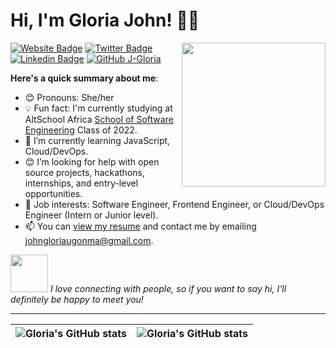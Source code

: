 # Hi, I'm Gloria John! 👋🏾
<img align='right' src="https://media.giphy.com/media/ieyl9zmCjO4b4t6qoY/giphy.gif" width="230">

[![Website Badge](https://img.shields.io/badge/-GLORIA_JOHN-000000?style=for-the-badge&logo=Google-Chrome&logoColor=white&link=https://gloriajohn.com)](https://Altschoolassignment1.gloriajohn.repl.co) [![Twitter Badge](https://img.shields.io/twitter/follow/glowriiyajhon?style=social)](https://twitter.com/glowriiyajhon) [![Linkedin Badge](https://img.shields.io/badge/-GLORIA_JOHN-blue?style=flat-square&logo=Linkedin&logoColor=white&link=https://www.linkedin.com/in/gloria-john-118731197/)](https://www.linkedin.com/in/gloria-john-118731197/) [![GitHub J-Gloria](https://img.shields.io/github/followers/j-gloria?label=follow&style=social)](https://github.com/J-Gloria)


**Here's a quick summary about me**:

- 😊 Pronouns: She/her
- 💡 Fun fact: I'm currently studying at AltSchool Africa [School of Software Engineering](https://altschoolafrica.com/schools/engineering) Class of 2022.
- 🌱 I’m currently learning JavaScript, Cloud/DevOps.
- 😊 I’m looking for help with open source projects, hackathons, internships, and entry-level opportunities.
- 💼 Job interests: Software Engineer, Frontend Engineer, or Cloud/DevOps Engineer (Intern or Junior level).
- 📫 You can [view my resume](#) and contact me by emailing johngloriaugonma@gmail.com.

<img src="https://media.giphy.com/media/LnQjpWaON8nhr21vNW/giphy.gif" width="60"> <em>I love connecting with people, so if you want to say hi, I'll definitely be happy to meet you!</em>

---

| <img align="center" src="https://github-readme-stats.vercel.app/api?username=j-gloria&show_icons=true&include_all_commits=true&hide_border=true" alt="Gloria's GitHub stats" /> | <img align="center" src="https://github-readme-stats.vercel.app/api/top-langs/?username=j-gloria&langs_count=8&layout=compact&hide_border=true" alt="Gloria's GitHub stats" /> |
| ------------- | ------------- |
